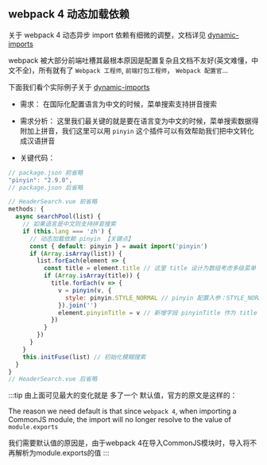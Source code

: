## webpack 4 动态加载依赖

关于 webpack 4 动态异步 import 依赖有细微的调整，文档详见 [dynamic-imports](https://webpack.js.org/guides/code-splitting/#dynamic-imports)

webpack 被大部分前端吐槽其最根本原因是配置复杂且文档不友好(英文难懂，中文不全)，所有就有了 `Webpack 工程师`, `前端打包工程师`， `Webpack 配置官`...

下面我们看个实际例子关于 [dynamic-imports](https://webpack.js.org/guides/code-splitting/#dynamic-imports)

- 需求： 在国际化配置语言为中文的时候，菜单搜索支持拼音搜索

- 需求分析： 这里我们最关键的就是要在语言变为中文的时候，菜单搜索数据得附加上拼音，我们这里可以用 `pinyin` 这个插件可以有效帮助我们把中文转化成汉语拼音

- 关键代码：

```js
// package.json 前省略
"pinyin": "2.9.0",
// package.json 后省略
```

```js
// HeaderSearch.vue 前省略
methods: {
  async searchPool(list) {
    // 如果语言是中文则支持拼音搜索
    if (this.lang === 'zh') {
      // 动态加载依赖 pinyin 【关键点】
      const { default: pinyin } = await import('pinyin')
      if (Array.isArray(list)) {
        list.forEach(element => {
          const title = element.title // 这里 title 设计为数组考虑多级菜单
          if (Array.isArray(title)) {
            title.forEach(v => {
              v = pinyin(v, {
                style: pinyin.STYLE_NORMAL // pinyin 配置入参：STYLE_NORMAL 输出拼音不带声调
              }).join('')
              element.pinyinTitle = v // 新增字段 pinyinTitle 作为 title 的拼音转化
            })
          }
        })
      }
    }
    this.initFuse(list) // 初始化模糊搜索
  }
}
// HeaderSearch.vue 后省略
```

:::tip
由上面可见最大的变化就是 多了一个 默认值，官方的原文是这样的：

The reason we need default is that since `webpack 4`, when importing a CommonJS module, the import will no longer resolve to the value of `module.exports`

我们需要默认值的原因是，由于webpack 4在导入CommonJS模块时，导入将不再解析为module.exports的值
:::
